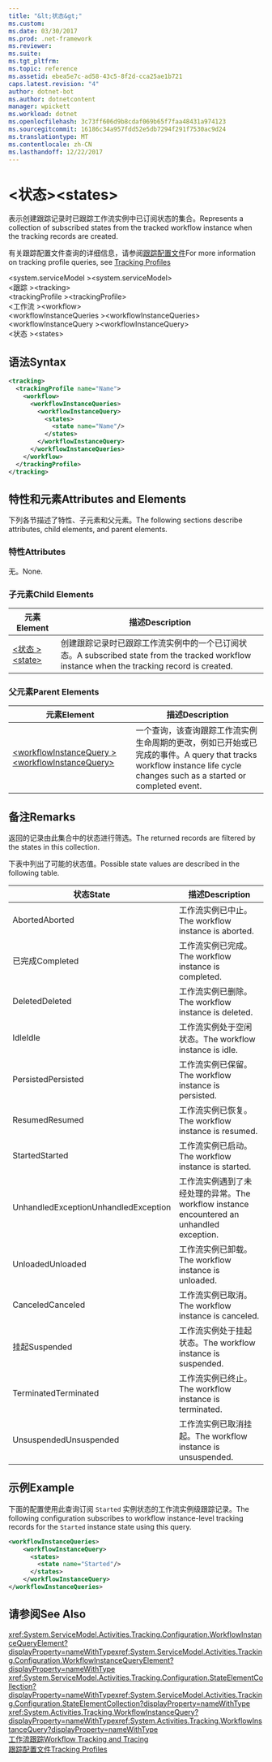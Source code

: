 ```yaml
---
title: "&lt;状态&gt;"
ms.custom: 
ms.date: 03/30/2017
ms.prod: .net-framework
ms.reviewer: 
ms.suite: 
ms.tgt_pltfrm: 
ms.topic: reference
ms.assetid: ebea5e7c-ad58-43c5-8f2d-cca25ae1b721
caps.latest.revision: "4"
author: dotnet-bot
ms.author: dotnetcontent
manager: wpickett
ms.workload: dotnet
ms.openlocfilehash: 3c73ff606d9b8cdaf069b65f7faa48431a974123
ms.sourcegitcommit: 16186c34a957fdd52e5db7294f291f7530ac9d24
ms.translationtype: MT
ms.contentlocale: zh-CN
ms.lasthandoff: 12/22/2017
---
```

# <a name="ltstatesgt"></a><span data-ttu-id="e61d0-102">&lt;状态&gt;</span><span class="sxs-lookup"><span data-stu-id="e61d0-102">&lt;states&gt;</span></span>
<span data-ttu-id="e61d0-103">表示创建跟踪记录时已跟踪工作流实例中已订阅状态的集合。</span><span class="sxs-lookup"><span data-stu-id="e61d0-103">Represents a collection of subscribed states from the tracked workflow instance when the tracking records are created.</span></span>  
  
 <span data-ttu-id="e61d0-104">有关跟踪配置文件查询的详细信息，请参阅[跟踪配置文件](../../../../../docs/framework/windows-workflow-foundation/tracking-profiles.md)</span><span class="sxs-lookup"><span data-stu-id="e61d0-104">For more information on tracking profile queries, see [Tracking Profiles](../../../../../docs/framework/windows-workflow-foundation/tracking-profiles.md)</span></span>  
  
<span data-ttu-id="e61d0-105">\<system.serviceModel ></span><span class="sxs-lookup"><span data-stu-id="e61d0-105">\<system.serviceModel></span></span>  
<span data-ttu-id="e61d0-106">\<跟踪 ></span><span class="sxs-lookup"><span data-stu-id="e61d0-106">\<tracking></span></span>  
<span data-ttu-id="e61d0-107">\<trackingProfile ></span><span class="sxs-lookup"><span data-stu-id="e61d0-107">\<trackingProfile></span></span>  
<span data-ttu-id="e61d0-108">\<工作流 ></span><span class="sxs-lookup"><span data-stu-id="e61d0-108">\<workflow></span></span>  
<span data-ttu-id="e61d0-109">\<workflowInstanceQueries ></span><span class="sxs-lookup"><span data-stu-id="e61d0-109">\<workflowInstanceQueries></span></span>  
<span data-ttu-id="e61d0-110">\<workflowInstanceQuery ></span><span class="sxs-lookup"><span data-stu-id="e61d0-110">\<workflowInstanceQuery></span></span>  
<span data-ttu-id="e61d0-111">\<状态 ></span><span class="sxs-lookup"><span data-stu-id="e61d0-111">\<states></span></span>  
  
## <a name="syntax"></a><span data-ttu-id="e61d0-112">语法</span><span class="sxs-lookup"><span data-stu-id="e61d0-112">Syntax</span></span>  
  
```xml  
<tracking>
  <trackingProfile name="Name">
    <workflow>
      <workflowInstanceQueries>
        <workflowInstanceQuery>
          <states>
            <state name="Name"/>
          </states>
        </workflowInstanceQuery>
      </workflowInstanceQueries>
    </workflow>
  </trackingProfile>
</tracking>  
```  
  
## <a name="attributes-and-elements"></a><span data-ttu-id="e61d0-113">特性和元素</span><span class="sxs-lookup"><span data-stu-id="e61d0-113">Attributes and Elements</span></span>  
 <span data-ttu-id="e61d0-114">下列各节描述了特性、子元素和父元素。</span><span class="sxs-lookup"><span data-stu-id="e61d0-114">The following sections describe attributes, child elements, and parent elements.</span></span>  
  
### <a name="attributes"></a><span data-ttu-id="e61d0-115">特性</span><span class="sxs-lookup"><span data-stu-id="e61d0-115">Attributes</span></span>  
 <span data-ttu-id="e61d0-116">无。</span><span class="sxs-lookup"><span data-stu-id="e61d0-116">None.</span></span>  
  
### <a name="child-elements"></a><span data-ttu-id="e61d0-117">子元素</span><span class="sxs-lookup"><span data-stu-id="e61d0-117">Child Elements</span></span>  
  
|<span data-ttu-id="e61d0-118">元素</span><span class="sxs-lookup"><span data-stu-id="e61d0-118">Element</span></span>|<span data-ttu-id="e61d0-119">描述</span><span class="sxs-lookup"><span data-stu-id="e61d0-119">Description</span></span>|  
|-------------|-----------------|  
|[<span data-ttu-id="e61d0-120">\<状态 ></span><span class="sxs-lookup"><span data-stu-id="e61d0-120">\<state></span></span>](../../../../../docs/framework/configure-apps/file-schema/windows-workflow-foundation/states.md)|<span data-ttu-id="e61d0-121">创建跟踪记录时已跟踪工作流实例中的一个已订阅状态。</span><span class="sxs-lookup"><span data-stu-id="e61d0-121">A subscribed state from the tracked workflow instance when the tracking record is created.</span></span>|  
  
### <a name="parent-elements"></a><span data-ttu-id="e61d0-122">父元素</span><span class="sxs-lookup"><span data-stu-id="e61d0-122">Parent Elements</span></span>  
  
|<span data-ttu-id="e61d0-123">元素</span><span class="sxs-lookup"><span data-stu-id="e61d0-123">Element</span></span>|<span data-ttu-id="e61d0-124">描述</span><span class="sxs-lookup"><span data-stu-id="e61d0-124">Description</span></span>|  
|-------------|-----------------|  
|[<span data-ttu-id="e61d0-125">\<workflowInstanceQuery ></span><span class="sxs-lookup"><span data-stu-id="e61d0-125">\<workflowInstanceQuery></span></span>](../../../../../docs/framework/configure-apps/file-schema/windows-workflow-foundation/workflowinstancequery.md)|<span data-ttu-id="e61d0-126">一个查询，该查询跟踪工作流实例生命周期的更改，例如已开始或已完成的事件。</span><span class="sxs-lookup"><span data-stu-id="e61d0-126">A query that tracks workflow instance life cycle changes such as a started or completed event.</span></span>|  
  
## <a name="remarks"></a><span data-ttu-id="e61d0-127">备注</span><span class="sxs-lookup"><span data-stu-id="e61d0-127">Remarks</span></span>  
 <span data-ttu-id="e61d0-128">返回的记录由此集合中的状态进行筛选。</span><span class="sxs-lookup"><span data-stu-id="e61d0-128">The returned records are filtered by the states in this collection.</span></span>  
  
 <span data-ttu-id="e61d0-129">下表中列出了可能的状态值。</span><span class="sxs-lookup"><span data-stu-id="e61d0-129">Possible state values are described in the following table.</span></span>  
  
|<span data-ttu-id="e61d0-130">状态</span><span class="sxs-lookup"><span data-stu-id="e61d0-130">State</span></span>|<span data-ttu-id="e61d0-131">描述</span><span class="sxs-lookup"><span data-stu-id="e61d0-131">Description</span></span>|  
|-----------|-----------------|  
|<span data-ttu-id="e61d0-132">Aborted</span><span class="sxs-lookup"><span data-stu-id="e61d0-132">Aborted</span></span>|<span data-ttu-id="e61d0-133">工作流实例已中止。</span><span class="sxs-lookup"><span data-stu-id="e61d0-133">The workflow instance is aborted.</span></span>|  
|<span data-ttu-id="e61d0-134">已完成</span><span class="sxs-lookup"><span data-stu-id="e61d0-134">Completed</span></span>|<span data-ttu-id="e61d0-135">工作流实例已完成。</span><span class="sxs-lookup"><span data-stu-id="e61d0-135">The workflow instance is completed.</span></span>|  
|<span data-ttu-id="e61d0-136">Deleted</span><span class="sxs-lookup"><span data-stu-id="e61d0-136">Deleted</span></span>|<span data-ttu-id="e61d0-137">工作流实例已删除。</span><span class="sxs-lookup"><span data-stu-id="e61d0-137">The workflow instance is deleted.</span></span>|  
|<span data-ttu-id="e61d0-138">Idle</span><span class="sxs-lookup"><span data-stu-id="e61d0-138">Idle</span></span>|<span data-ttu-id="e61d0-139">工作流实例处于空闲状态。</span><span class="sxs-lookup"><span data-stu-id="e61d0-139">The workflow instance is idle.</span></span>|  
|<span data-ttu-id="e61d0-140">Persisted</span><span class="sxs-lookup"><span data-stu-id="e61d0-140">Persisted</span></span>|<span data-ttu-id="e61d0-141">工作流实例已保留。</span><span class="sxs-lookup"><span data-stu-id="e61d0-141">The workflow instance is persisted.</span></span>|  
|<span data-ttu-id="e61d0-142">Resumed</span><span class="sxs-lookup"><span data-stu-id="e61d0-142">Resumed</span></span>|<span data-ttu-id="e61d0-143">工作流实例已恢复。</span><span class="sxs-lookup"><span data-stu-id="e61d0-143">The workflow instance is resumed.</span></span>|  
|<span data-ttu-id="e61d0-144">Started</span><span class="sxs-lookup"><span data-stu-id="e61d0-144">Started</span></span>|<span data-ttu-id="e61d0-145">工作流实例已启动。</span><span class="sxs-lookup"><span data-stu-id="e61d0-145">The workflow instance is started.</span></span>|  
|<span data-ttu-id="e61d0-146">UnhandledException</span><span class="sxs-lookup"><span data-stu-id="e61d0-146">UnhandledException</span></span>|<span data-ttu-id="e61d0-147">工作流实例遇到了未经处理的异常。</span><span class="sxs-lookup"><span data-stu-id="e61d0-147">The workflow instance encountered an unhandled exception.</span></span>|  
|<span data-ttu-id="e61d0-148">Unloaded</span><span class="sxs-lookup"><span data-stu-id="e61d0-148">Unloaded</span></span>|<span data-ttu-id="e61d0-149">工作流实例已卸载。</span><span class="sxs-lookup"><span data-stu-id="e61d0-149">The workflow instance is unloaded.</span></span>|  
|<span data-ttu-id="e61d0-150">Canceled</span><span class="sxs-lookup"><span data-stu-id="e61d0-150">Canceled</span></span>|<span data-ttu-id="e61d0-151">工作流实例已取消。</span><span class="sxs-lookup"><span data-stu-id="e61d0-151">The workflow instance is canceled.</span></span>|  
|<span data-ttu-id="e61d0-152">挂起</span><span class="sxs-lookup"><span data-stu-id="e61d0-152">Suspended</span></span>|<span data-ttu-id="e61d0-153">工作流实例处于挂起状态。</span><span class="sxs-lookup"><span data-stu-id="e61d0-153">The workflow instance is suspended.</span></span>|  
|<span data-ttu-id="e61d0-154">Terminated</span><span class="sxs-lookup"><span data-stu-id="e61d0-154">Terminated</span></span>|<span data-ttu-id="e61d0-155">工作流实例已终止。</span><span class="sxs-lookup"><span data-stu-id="e61d0-155">The workflow instance is terminated.</span></span>|  
|<span data-ttu-id="e61d0-156">Unsuspended</span><span class="sxs-lookup"><span data-stu-id="e61d0-156">Unsuspended</span></span>|<span data-ttu-id="e61d0-157">工作流实例已取消挂起。</span><span class="sxs-lookup"><span data-stu-id="e61d0-157">The workflow instance is unsuspended.</span></span>|  
  
## <a name="example"></a><span data-ttu-id="e61d0-158">示例</span><span class="sxs-lookup"><span data-stu-id="e61d0-158">Example</span></span>  
 <span data-ttu-id="e61d0-159">下面的配置使用此查询订阅 `Started` 实例状态的工作流实例级跟踪记录。</span><span class="sxs-lookup"><span data-stu-id="e61d0-159">The following configuration subscribes to workflow instance-level tracking records for the `Started` instance state using this query.</span></span>  
  
```xml  
<workflowInstanceQueries>  
    <workflowInstanceQuery>  
      <states>  
        <state name="Started"/>  
      </states>  
    </workflowInstanceQuery>  
</workflowInstanceQueries>  
```  
  
## <a name="see-also"></a><span data-ttu-id="e61d0-160">请参阅</span><span class="sxs-lookup"><span data-stu-id="e61d0-160">See Also</span></span>  
 <span data-ttu-id="e61d0-161"><xref:System.ServiceModel.Activities.Tracking.Configuration.WorkflowInstanceQueryElement?displayProperty=nameWithType></span><span class="sxs-lookup"><span data-stu-id="e61d0-161"><xref:System.ServiceModel.Activities.Tracking.Configuration.WorkflowInstanceQueryElement?displayProperty=nameWithType></span></span>       
 <span data-ttu-id="e61d0-162"><xref:System.ServiceModel.Activities.Tracking.Configuration.StateElementCollection?displayProperty=nameWithType></span><span class="sxs-lookup"><span data-stu-id="e61d0-162"><xref:System.ServiceModel.Activities.Tracking.Configuration.StateElementCollection?displayProperty=nameWithType></span></span>       
 <span data-ttu-id="e61d0-163"><xref:System.Activities.Tracking.WorkflowInstanceQuery?displayProperty=nameWithType></span><span class="sxs-lookup"><span data-stu-id="e61d0-163"><xref:System.Activities.Tracking.WorkflowInstanceQuery?displayProperty=nameWithType></span></span>       
 [<span data-ttu-id="e61d0-164">工作流跟踪</span><span class="sxs-lookup"><span data-stu-id="e61d0-164">Workflow Tracking and Tracing</span></span>](../../../../../docs/framework/windows-workflow-foundation/workflow-tracking-and-tracing.md)  
 [<span data-ttu-id="e61d0-165">跟踪配置文件</span><span class="sxs-lookup"><span data-stu-id="e61d0-165">Tracking Profiles</span></span>](../../../../../docs/framework/windows-workflow-foundation/tracking-profiles.md)
